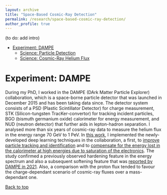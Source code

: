 ```yaml
---
layout: archive
title: "Space-Based Cosmic-Ray Detection"
permalink: /research/space-based-cosmic-ray-detection/
author_profile: true
---
```


(to do: add intro)

* [Experiment: DAMPE](#experiment-dampe)
	- [Science: Particle Detection](#science-particle-detection)
	- [Science: Cosmic-Ray Helium Flux](#science-cosmic-ray-helium-flux)


# Experiment: DAMPE

During my PhD, I worked in the DAMPE (DArk Matter Particle Explorer) collaboration, which is a space-borne particle detector that was launched in December 2015 and has been taking data since. The detector system consists of a PSD (Plastic Scintillator Detector) for charge measurement, STK (Silicon-tungsten TracKer-convertor) for tracking incident particles,  BGO (bismuth germanium oxide) calorimeter for energy measurement, and NUD (neutron detector) that further aids in lepton-hadron separation. I analysed more than six years of cosmic-ray data to measure the helium flux in the energy range 70 GeV to 1 PeV. In [this work](https://archive-ouverte.unige.ch/unige:170702), I implemented the newly-developed deep learning techniques in the collaboration, a first, to [improve particle tracking and identification](https://www.sciencedirect.com/science/article/pii/S0927650522000962?via%3Dihub) and to [compensate for the energy lost in the calorimeter at high energies due to saturation of the electronics](https://iopscience.iop.org/article/10.1088/1748-0221/17/06/P06031). The study confirmed a previously observed hardening feature in the energy spectrum and also a subsequent softening feature that was [reported by DAMPE in 2021](https://journals.aps.org/prl/abstract/10.1103/PhysRevLett.126.201102). Also, a comparison with the proton flux tended to favour the charge-dependant scenario of cosmic-ray fluxes over a mass-dependant one.

[Back to top](#)

